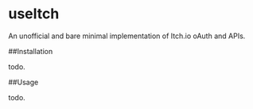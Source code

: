 # useItch

An unofficial and bare minimal implementation of Itch.io oAuth and APIs.

##Installation

todo.

##Usage

todo.


